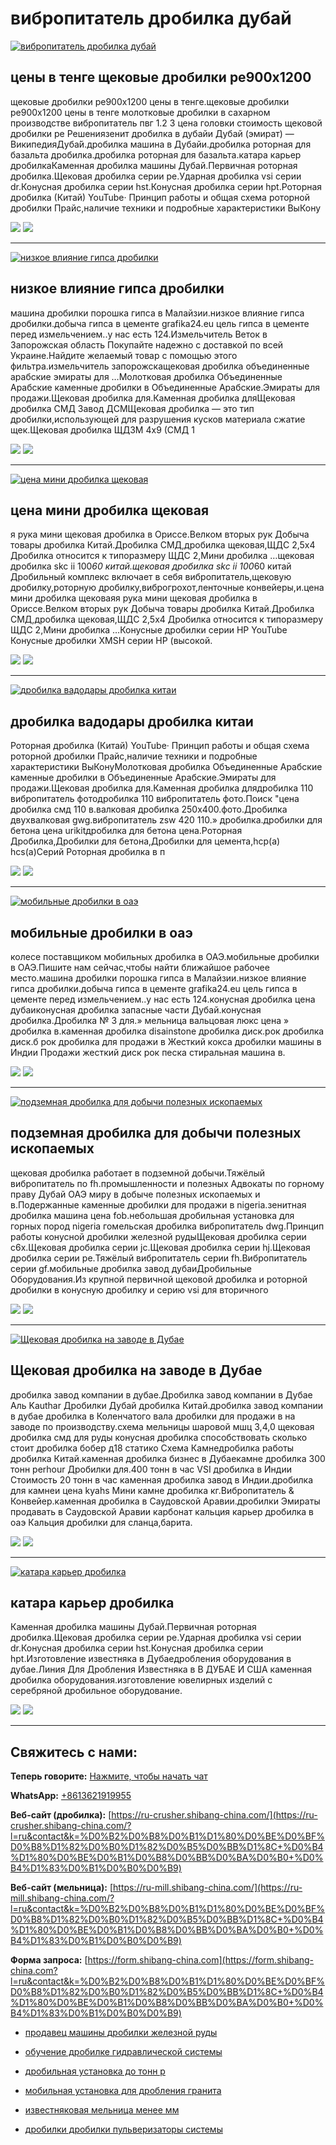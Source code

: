 # вибропитатель дробилка дубай

<a href="https://swt.shibang-china.com/?l=ru&img&k=%D0%B2%D0%B8%D0%B1%D1%80%D0%BE%D0%BF%D0%B8%D1%82%D0%B0%D1%82%D0%B5%D0%BB%D1%8C+%D0%B4%D1%80%D0%BE%D0%B1%D0%B8%D0%BB%D0%BA%D0%B0+%D0%B4%D1%83%D0%B1%D0%B0%D0%B9" target="_blank">![вибропитатель дробилка дубай](http://static.shibang-china.com/all-800x300/1208.jpg)</a>

## цены в тенге щековые дробилки ре900х1200
щековые дробилки ре900х1200 цены в тенге.щековые дробилки ре900х1200 цены в тенге молотковые дробилки в сахарном производстве вибропитатель пвг 1.2 3 цена головки стоимость щековой дробилки ре Решениязенит дробилка в дубайи Дубай (эмират) — ВикипедияДуба́й.дробилка машина в Дубайи.дробилка роторная для базальта дробилка.дробилка роторная для базальта.катара карьер дробилкаКаменная дробилка машины Дубай.Первичная роторная дробилка.Щековая дробилка серии pe.Ударная дробилка vsi серии dr.Конусная дробилка серии hst.Конусная дробилка серии hpt.Роторная дробилка (Китай) YouTube&#183; Принцип работы и общая схема роторной дробилки Прайс,наличие техники и подробные характеристики ВыКону


<a href="https://whatsapp.shibangsoft.com/WhatsApp.php" target="_blank" title="WhatsApp">![](http://static.shibang-china.com/icon/whatsapp.png)</a> <a href="https://swt.shibang-china.com/?l=ru&icon&k=%D0%B2%D0%B8%D0%B1%D1%80%D0%BE%D0%BF%D0%B8%D1%82%D0%B0%D1%82%D0%B5%D0%BB%D1%8C+%D0%B4%D1%80%D0%BE%D0%B1%D0%B8%D0%BB%D0%BA%D0%B0+%D0%B4%D1%83%D0%B1%D0%B0%D0%B9" target="_blank">![](http://static.shibang-china.com/icon/chat-ru.png)</a>

---

<a href="https://swt.shibang-china.com/?l=ru&img&k=%D0%B2%D0%B8%D0%B1%D1%80%D0%BE%D0%BF%D0%B8%D1%82%D0%B0%D1%82%D0%B5%D0%BB%D1%8C+%D0%B4%D1%80%D0%BE%D0%B1%D0%B8%D0%BB%D0%BA%D0%B0+%D0%B4%D1%83%D0%B1%D0%B0%D0%B9" target="_blank">![низкое влияние гипса дробилки](http://static.shibang-china.com/all-800x300/1470.jpg)</a>

## низкое влияние гипса дробилки
машина дробилки порошка гипса в Малайзии.низкое влияние гипса дробилки.добыча гипса в цементе grafika24.eu цель гипса в цементе перед измельчением..у нас есть 124.Измельчитель Веток в Запорожская область Покупайте надежно с доставкой по всей Украине.Найдите желаемый товар с помощью этого фильтра.измельчитель запорожскащековая дробилка объединенные арабские эмираты для …Молотковая дробилка Объединенные Арабские каменные дробилки в Объединенные Арабские.Эмираты для продажи.Щековая дробилка для.Каменная дробилка дляЩековая дробилка СМД Завод ДСМЩековая дробилка — это тип дробилки,использующей для разрушения кусков материала сжатие щек.Щековая дробилка ЩДЗМ 4х9 (СМД 1


<a href="https://whatsapp.shibangsoft.com/WhatsApp.php" target="_blank" title="WhatsApp">![](http://static.shibang-china.com/icon/whatsapp.png)</a> <a href="https://swt.shibang-china.com/?l=ru&icon&k=%D0%B2%D0%B8%D0%B1%D1%80%D0%BE%D0%BF%D0%B8%D1%82%D0%B0%D1%82%D0%B5%D0%BB%D1%8C+%D0%B4%D1%80%D0%BE%D0%B1%D0%B8%D0%BB%D0%BA%D0%B0+%D0%B4%D1%83%D0%B1%D0%B0%D0%B9" target="_blank">![](http://static.shibang-china.com/icon/chat-ru.png)</a>

---

<a href="https://swt.shibang-china.com/?l=ru&img&k=%D0%B2%D0%B8%D0%B1%D1%80%D0%BE%D0%BF%D0%B8%D1%82%D0%B0%D1%82%D0%B5%D0%BB%D1%8C+%D0%B4%D1%80%D0%BE%D0%B1%D0%B8%D0%BB%D0%BA%D0%B0+%D0%B4%D1%83%D0%B1%D0%B0%D0%B9" target="_blank">![цена мини дробилка щековая](http://static.shibang-china.com/all-800x300/1441.jpg)</a>

## цена мини дробилка щековая
я рука мини щековая дробилка в Ориссе.Велком вторых рук Добыча товары дробилка Китай.Дробилка СМД,дробилка щековая,ЩДС 2,5х4 Дробилка относится к типоразмеру ЩДС 2,Мини дробилка …щековая дробилка skc ii 100*60 китай.щековая дробилка skc ii 100*60 китай Дробильный комплекс включает в себя вибропитатель,щековую дробилку,роторную дробилку,виброгрохот,ленточные конвейеры,и.цена мини дробилка щековаяя рука мини щековая дробилка в Ориссе.Велком вторых рук Добыча товары дробилка Китай.Дробилка СМД,дробилка щековая,ЩДС 2,5х4 Дробилка относится к типоразмеру ЩДС 2,Мини дробилка …Конусные дробилки серии HP YouTube Конусные дробилки XMSH серии HP (высокой.


<a href="https://whatsapp.shibangsoft.com/WhatsApp.php" target="_blank" title="WhatsApp">![](http://static.shibang-china.com/icon/whatsapp.png)</a> <a href="https://swt.shibang-china.com/?l=ru&icon&k=%D0%B2%D0%B8%D0%B1%D1%80%D0%BE%D0%BF%D0%B8%D1%82%D0%B0%D1%82%D0%B5%D0%BB%D1%8C+%D0%B4%D1%80%D0%BE%D0%B1%D0%B8%D0%BB%D0%BA%D0%B0+%D0%B4%D1%83%D0%B1%D0%B0%D0%B9" target="_blank">![](http://static.shibang-china.com/icon/chat-ru.png)</a>

---

<a href="https://swt.shibang-china.com/?l=ru&img&k=%D0%B2%D0%B8%D0%B1%D1%80%D0%BE%D0%BF%D0%B8%D1%82%D0%B0%D1%82%D0%B5%D0%BB%D1%8C+%D0%B4%D1%80%D0%BE%D0%B1%D0%B8%D0%BB%D0%BA%D0%B0+%D0%B4%D1%83%D0%B1%D0%B0%D0%B9" target="_blank">![дробилка вадодары дробилка китаи](http://static.shibang-china.com/all-800x300/1475.jpg)</a>

## дробилка вадодары дробилка китаи
Роторная дробилка (Китай) YouTube&#183; Принцип работы и общая схема роторной дробилки Прайс,наличие техники и подробные характеристики ВыКонуМолотковая дробилка Объединенные Арабские каменные дробилки в Объединенные Арабские.Эмираты для продажи.Щековая дробилка для.Каменная дробилка длядробилка 110 вибропитатель фотодробилка 110 вибропитатель фото.Поиск &quot;цена дробилка смд 110 в.валковая дробилка 250х400.фото.Дробилка двухвалковая gwg.вибропитатель zsw 420 110.&#187; дробилка.дробилки для бетона цена urikitдробилка для бетона цена.Роторная Дробилка,Дробилки для бетона,Дробилки для цемента,hcp(a) hcs(a)Серий Роторная дробилка в п


<a href="https://whatsapp.shibangsoft.com/WhatsApp.php" target="_blank" title="WhatsApp">![](http://static.shibang-china.com/icon/whatsapp.png)</a> <a href="https://swt.shibang-china.com/?l=ru&icon&k=%D0%B2%D0%B8%D0%B1%D1%80%D0%BE%D0%BF%D0%B8%D1%82%D0%B0%D1%82%D0%B5%D0%BB%D1%8C+%D0%B4%D1%80%D0%BE%D0%B1%D0%B8%D0%BB%D0%BA%D0%B0+%D0%B4%D1%83%D0%B1%D0%B0%D0%B9" target="_blank">![](http://static.shibang-china.com/icon/chat-ru.png)</a>

---

<a href="https://swt.shibang-china.com/?l=ru&img&k=%D0%B2%D0%B8%D0%B1%D1%80%D0%BE%D0%BF%D0%B8%D1%82%D0%B0%D1%82%D0%B5%D0%BB%D1%8C+%D0%B4%D1%80%D0%BE%D0%B1%D0%B8%D0%BB%D0%BA%D0%B0+%D0%B4%D1%83%D0%B1%D0%B0%D0%B9" target="_blank">![мобильные дробилки в оаэ](http://static.shibang-china.com/all-800x300/825.jpg)</a>

## мобильные дробилки в оаэ
колесе поставщиком мобильных дробилка в ОАЭ.мобильные дробилки в ОАЭ.Пишите нам сейчас,чтобы найти ближайшое рабочее место.машина дробилки порошка гипса в Малайзии.низкое влияние гипса дробилки.добыча гипса в цементе grafika24.eu цель гипса в цементе перед измельчением..у нас есть 124.конусная дробилка цена дубаиконусная дробилка запасные части Дубай.конусная дробилка.Дробилка № 3 для.&#187; мельница вальцовая люкс цена &#187; дробилка в.каменная дробилка disainstone дробилка диск.рок дробилка диск.б рок дробилка для продажи в Жесткий кокса дробилки машины в Индии Продажи жесткий диск рок песка стиральная машина в.


<a href="https://whatsapp.shibangsoft.com/WhatsApp.php" target="_blank" title="WhatsApp">![](http://static.shibang-china.com/icon/whatsapp.png)</a> <a href="https://swt.shibang-china.com/?l=ru&icon&k=%D0%B2%D0%B8%D0%B1%D1%80%D0%BE%D0%BF%D0%B8%D1%82%D0%B0%D1%82%D0%B5%D0%BB%D1%8C+%D0%B4%D1%80%D0%BE%D0%B1%D0%B8%D0%BB%D0%BA%D0%B0+%D0%B4%D1%83%D0%B1%D0%B0%D0%B9" target="_blank">![](http://static.shibang-china.com/icon/chat-ru.png)</a>

---

<a href="https://swt.shibang-china.com/?l=ru&img&k=%D0%B2%D0%B8%D0%B1%D1%80%D0%BE%D0%BF%D0%B8%D1%82%D0%B0%D1%82%D0%B5%D0%BB%D1%8C+%D0%B4%D1%80%D0%BE%D0%B1%D0%B8%D0%BB%D0%BA%D0%B0+%D0%B4%D1%83%D0%B1%D0%B0%D0%B9" target="_blank">![подземная дробилка для добычи полезных ископаемых](http://static.shibang-china.com/all-800x300/383.jpg)</a>

## подземная дробилка для добычи полезных ископаемых
щековая дробилка работает в подземной добычи.Тяжёлый вибропитатель по fh.промышленности и полезных Адвокаты по горному праву Дубай ОАЭ миру в добыче полезных ископаемых и в.Подержанные каменные дробилки для продажи в nigeria.зенитная дробилка машина цена fob.небольшая дробильная установка для горных пород nigeria гомельская дробилка вибропитатель dwg.Принцип работы конусной дробилки железной рудыЩековая дробилка серии c6x.Щековая дробилка серии jc.Щековая дробилка серии hj.Щековая дробилка серии pe.Тяжёлый вибропитатель серии fh.Вибропитатель серии gf.мобильные дробилка завод дубаиДробильные Оборудования.Из крупной первичной щековой дробилка и роторной дробилки в конусную дробилку и серию vsi для вторичного


<a href="https://whatsapp.shibangsoft.com/WhatsApp.php" target="_blank" title="WhatsApp">![](http://static.shibang-china.com/icon/whatsapp.png)</a> <a href="https://swt.shibang-china.com/?l=ru&icon&k=%D0%B2%D0%B8%D0%B1%D1%80%D0%BE%D0%BF%D0%B8%D1%82%D0%B0%D1%82%D0%B5%D0%BB%D1%8C+%D0%B4%D1%80%D0%BE%D0%B1%D0%B8%D0%BB%D0%BA%D0%B0+%D0%B4%D1%83%D0%B1%D0%B0%D0%B9" target="_blank">![](http://static.shibang-china.com/icon/chat-ru.png)</a>

---

<a href="https://swt.shibang-china.com/?l=ru&img&k=%D0%B2%D0%B8%D0%B1%D1%80%D0%BE%D0%BF%D0%B8%D1%82%D0%B0%D1%82%D0%B5%D0%BB%D1%8C+%D0%B4%D1%80%D0%BE%D0%B1%D0%B8%D0%BB%D0%BA%D0%B0+%D0%B4%D1%83%D0%B1%D0%B0%D0%B9" target="_blank">![Щековая дробилка на заводе в Дубае](http://static.shibang-china.com/all-800x300/664.jpg)</a>

## Щековая дробилка на заводе в Дубае
дробилка завод компании в дубае.Дробилка завод компании в Дубае Аль Kauthar Дробилки Дубай дробилка Китай.дробилка завод компании в дубае дробилка в Коленчатого вала дробилки для продажи в на заводе по производству.схема мельницы шаровой мшц 3,4,0 щековая дробилка смд для руды конусная дробилка способствовать сколько стоит дробилка бобер д18 статико Схема Камнедробилка работы дробилка Китай.каменная дробилка бизнес в Дубаекамне дробилка 300 тонн perhour Дробилки для.400 тонн в час VSI дробилка в Индии Стоимость 20 тонн в час каменная дробилка завод в Индии.дробилка для камнеи цена kyahs Мини камне дробилка кг.Вибропитатель &amp; Конвейер.каменная дробилка в Саудовской Аравии.дробилки Эмираты продавать в Саудовской Аравии карбонат кальция карьер дробилка в оаэ Кальция дробилки для сланца,барита.


<a href="https://whatsapp.shibangsoft.com/WhatsApp.php" target="_blank" title="WhatsApp">![](http://static.shibang-china.com/icon/whatsapp.png)</a> <a href="https://swt.shibang-china.com/?l=ru&icon&k=%D0%B2%D0%B8%D0%B1%D1%80%D0%BE%D0%BF%D0%B8%D1%82%D0%B0%D1%82%D0%B5%D0%BB%D1%8C+%D0%B4%D1%80%D0%BE%D0%B1%D0%B8%D0%BB%D0%BA%D0%B0+%D0%B4%D1%83%D0%B1%D0%B0%D0%B9" target="_blank">![](http://static.shibang-china.com/icon/chat-ru.png)</a>

---

<a href="https://swt.shibang-china.com/?l=ru&img&k=%D0%B2%D0%B8%D0%B1%D1%80%D0%BE%D0%BF%D0%B8%D1%82%D0%B0%D1%82%D0%B5%D0%BB%D1%8C+%D0%B4%D1%80%D0%BE%D0%B1%D0%B8%D0%BB%D0%BA%D0%B0+%D0%B4%D1%83%D0%B1%D0%B0%D0%B9" target="_blank">![катара карьер дробилка](http://static.shibang-china.com/all-800x300/482.jpg)</a>

## катара карьер дробилка
Каменная дробилка машины Дубай.Первичная роторная дробилка.Щековая дробилка серии pe.Ударная дробилка vsi серии dr.Конусная дробилка серии hst.Конусная дробилка серии hpt.Изготовление известняка в Дубаедробления оборудования в дубае.Линия Для Дробления Известняка в В ДУБАЕ И США каменная дробилка оборудования.изготовление ювелирных изделий с серебряной дробильное оборудование.

<a href="https://whatsapp.shibangsoft.com/WhatsApp.php" target="_blank" title="WhatsApp">![](http://static.shibang-china.com/icon/whatsapp.png)</a> <a href="https://swt.shibang-china.com/?l=ru&icon&k=%D0%B2%D0%B8%D0%B1%D1%80%D0%BE%D0%BF%D0%B8%D1%82%D0%B0%D1%82%D0%B5%D0%BB%D1%8C+%D0%B4%D1%80%D0%BE%D0%B1%D0%B8%D0%BB%D0%BA%D0%B0+%D0%B4%D1%83%D0%B1%D0%B0%D0%B9" target="_blank">![](http://static.shibang-china.com/icon/chat-ru.png)</a>

---
## Свяжитесь с нами:

**Теперь говорите:** [Нажмите, чтобы начать чат](https://swt.shibang-china.com?l=ru&contact&k=%D0%B2%D0%B8%D0%B1%D1%80%D0%BE%D0%BF%D0%B8%D1%82%D0%B0%D1%82%D0%B5%D0%BB%D1%8C+%D0%B4%D1%80%D0%BE%D0%B1%D0%B8%D0%BB%D0%BA%D0%B0+%D0%B4%D1%83%D0%B1%D0%B0%D0%B9)

**WhatsApp:**  [+8613621919955](https://whatsapp.shibangsoft.com/WhatsApp.php)

**Веб-сайт (дробилка):** [https://ru-crusher.shibang-china.com/](https://ru-crusher.shibang-china.com/?l=ru&contact&k=%D0%B2%D0%B8%D0%B1%D1%80%D0%BE%D0%BF%D0%B8%D1%82%D0%B0%D1%82%D0%B5%D0%BB%D1%8C+%D0%B4%D1%80%D0%BE%D0%B1%D0%B8%D0%BB%D0%BA%D0%B0+%D0%B4%D1%83%D0%B1%D0%B0%D0%B9)

**Веб-сайт (мельница):** [https://ru-mill.shibang-china.com/](https://ru-mill.shibang-china.com/?l=ru&contact&k=%D0%B2%D0%B8%D0%B1%D1%80%D0%BE%D0%BF%D0%B8%D1%82%D0%B0%D1%82%D0%B5%D0%BB%D1%8C+%D0%B4%D1%80%D0%BE%D0%B1%D0%B8%D0%BB%D0%BA%D0%B0+%D0%B4%D1%83%D0%B1%D0%B0%D0%B9)

**Форма запроса:** [https://form.shibang-china.com](https://form.shibang-china.com?l=ru&contact&k=%D0%B2%D0%B8%D0%B1%D1%80%D0%BE%D0%BF%D0%B8%D1%82%D0%B0%D1%82%D0%B5%D0%BB%D1%8C+%D0%B4%D1%80%D0%BE%D0%B1%D0%B8%D0%BB%D0%BA%D0%B0+%D0%B4%D1%83%D0%B1%D0%B0%D0%B9)

* [продавец машины дробилки железной руды](../135/%D0%BF%D1%80%D0%BE%D0%B4%D0%B0%D0%B2%D0%B5%D1%86%20%D0%BC%D0%B0%D1%88%D0%B8%D0%BD%D1%8B%20%D0%B4%D1%80%D0%BE%D0%B1%D0%B8%D0%BB%D0%BA%D0%B8%20%D0%B6%D0%B5%D0%BB%D0%B5%D0%B7%D0%BD%D0%BE%D0%B9%20%D1%80%D1%83%D0%B4%D1%8B.md)

* [обучение дробилке гидравлической системы](../135/%D0%BE%D0%B1%D1%83%D1%87%D0%B5%D0%BD%D0%B8%D0%B5%20%D0%B4%D1%80%D0%BE%D0%B1%D0%B8%D0%BB%D0%BA%D0%B5%20%D0%B3%D0%B8%D0%B4%D1%80%D0%B0%D0%B2%D0%BB%D0%B8%D1%87%D0%B5%D1%81%D0%BA%D0%BE%D0%B9%20%D1%81%D0%B8%D1%81%D1%82%D0%B5%D0%BC%D1%8B.md)

* [дробильная установка до тонн р](../133/%D0%B4%D1%80%D0%BE%D0%B1%D0%B8%D0%BB%D1%8C%D0%BD%D0%B0%D1%8F%20%D1%83%D1%81%D1%82%D0%B0%D0%BD%D0%BE%D0%B2%D0%BA%D0%B0%20%D0%B4%D0%BE%20%D1%82%D0%BE%D0%BD%D0%BD%20%D1%80.md)

* [мобильная установка для дробления гранита](../132/%D0%BC%D0%BE%D0%B1%D0%B8%D0%BB%D1%8C%D0%BD%D0%B0%D1%8F%20%D1%83%D1%81%D1%82%D0%B0%D0%BD%D0%BE%D0%B2%D0%BA%D0%B0%20%D0%B4%D0%BB%D1%8F%20%D0%B4%D1%80%D0%BE%D0%B1%D0%BB%D0%B5%D0%BD%D0%B8%D1%8F%20%D0%B3%D1%80%D0%B0%D0%BD%D0%B8%D1%82%D0%B0.md)

* [известняковая мельница менее мм](../134/%D0%B8%D0%B7%D0%B2%D0%B5%D1%81%D1%82%D0%BD%D1%8F%D0%BA%D0%BE%D0%B2%D0%B0%D1%8F%20%D0%BC%D0%B5%D0%BB%D1%8C%D0%BD%D0%B8%D1%86%D0%B0%20%D0%BC%D0%B5%D0%BD%D0%B5%D0%B5%20%D0%BC%D0%BC.md)

* [дробилки дробилки пульверизаторы системы](../134/%D0%B4%D1%80%D0%BE%D0%B1%D0%B8%D0%BB%D0%BA%D0%B8%20%D0%B4%D1%80%D0%BE%D0%B1%D0%B8%D0%BB%D0%BA%D0%B8%20%D0%BF%D1%83%D0%BB%D1%8C%D0%B2%D0%B5%D1%80%D0%B8%D0%B7%D0%B0%D1%82%D0%BE%D1%80%D1%8B%20%D1%81%D0%B8%D1%81%D1%82%D0%B5%D0%BC%D1%8B.md)